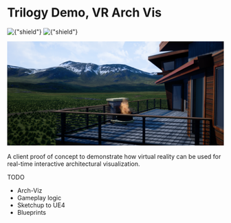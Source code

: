 # Trilogy Demo, VR Arch Vis
![{"shield"}](https://img.shields.io/badge/Engine-Unreal-red.svg)
![{"shield"}](https://img.shields.io/badge/Platform-HTC%20Vive-blue.svg)

![{"square-framed"}](/img/project/hamiltoncreek.png)



A client proof of concept to demonstrate how virtual reality can be used for real-time interactive architectural visualization.

TODO

- Arch-Viz
- Gameplay logic
- Sketchup to UE4
- Blueprints
